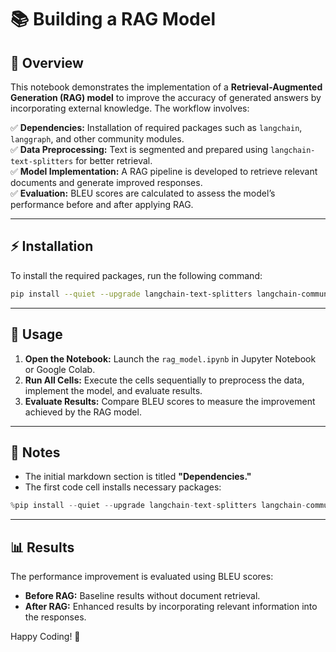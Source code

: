 # 📚 Building a RAG Model

## 🚀 Overview
This notebook demonstrates the implementation of a **Retrieval-Augmented Generation (RAG) model** to improve the accuracy of generated answers by incorporating external knowledge. The workflow involves:

✅ **Dependencies:** Installation of required packages such as `langchain`, `langgraph`, and other community modules.  
✅ **Data Preprocessing:** Text is segmented and prepared using `langchain-text-splitters` for better retrieval.  
✅ **Model Implementation:** A RAG pipeline is developed to retrieve relevant documents and generate improved responses.  
✅ **Evaluation:** BLEU scores are calculated to assess the model’s performance before and after applying RAG.

---

## ⚡️ Installation
To install the required packages, run the following command:

```bash
pip install --quiet --upgrade langchain-text-splitters langchain-community langgraph
```

---

## 📖 Usage
1. **Open the Notebook:** Launch the `rag_model.ipynb` in Jupyter Notebook or Google Colab.
2. **Run All Cells:** Execute the cells sequentially to preprocess the data, implement the model, and evaluate results.
3. **Evaluate Results:** Compare BLEU scores to measure the improvement achieved by the RAG model.

---

## 📝 Notes
- The initial markdown section is titled **"Dependencies."**
- The first code cell installs necessary packages:
```python
%pip install --quiet --upgrade langchain-text-splitters langchain-community langgraph
```

---

## 📊 Results
The performance improvement is evaluated using BLEU scores:
- **Before RAG:** Baseline results without document retrieval.
- **After RAG:** Enhanced results by incorporating relevant information into the responses.

Happy Coding! 🎉
